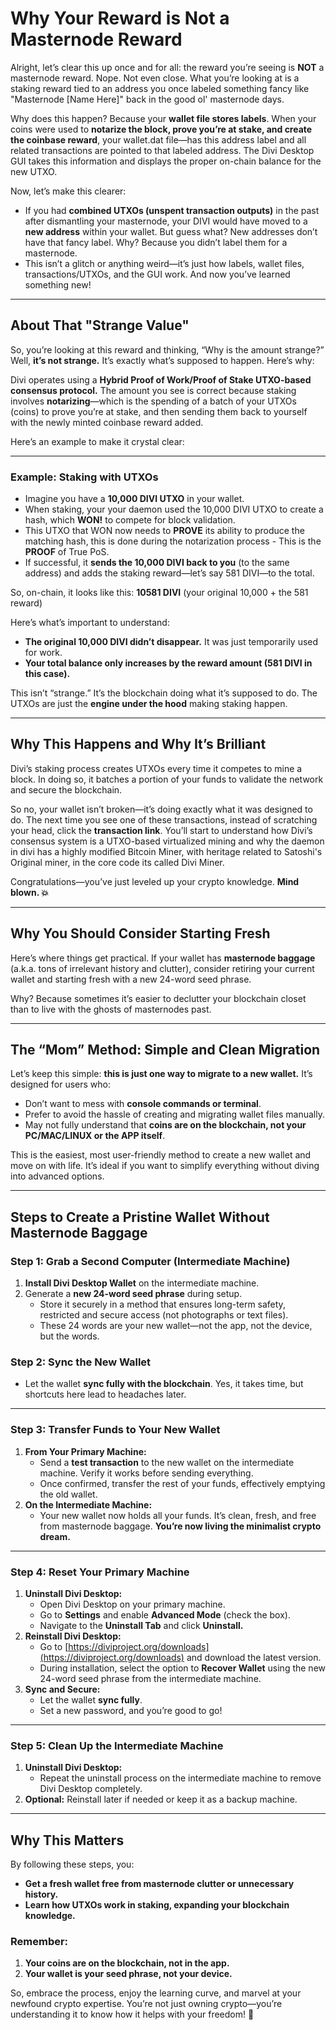# Why Your Reward is Not a Masternode Reward

Alright, let’s clear this up once and for all: the reward you’re seeing is **NOT** a masternode reward. Nope. Not even close. What you’re looking at is a staking reward tied to an address you once labeled something fancy like "Masternode [Name Here]" back in the good ol' masternode days.

Why does this happen? Because your **wallet file stores labels**. When your coins were used to **notarize the block, prove you’re at stake, and create the coinbase reward**, your wallet.dat file—has this address label and all related transactions are pointed to that labeled address. The Divi Desktop GUI takes this information and displays the proper on-chain balance for the new UTXO.

Now, let’s make this clearer:
- If you had **combined UTXOs (unspent transaction outputs)** in the past after dismantling your masternode, your DIVI would have moved to a **new address** within your wallet. But guess what? New addresses don’t have that fancy label. Why? Because you didn’t label them for a masternode.
- This isn’t a glitch or anything weird—it’s just how labels, wallet files, transactions/UTXOs, and the GUI work. And now you’ve learned something new!

---

## About That "Strange Value"

So, you’re looking at this reward and thinking, “Why is the amount strange?” Well, **it’s not strange.** It’s exactly what’s supposed to happen. Here’s why:

Divi operates using a **Hybrid Proof of Work/Proof of Stake UTXO-based consensus protocol.** The amount you see is correct because staking involves **notarizing**—which is the spending of a batch of your UTXOs (coins) to prove you’re at stake, and then sending them back to yourself with the newly minted coinbase reward added.

Here’s an example to make it crystal clear:

---

### Example: Staking with UTXOs
- Imagine you have a **10,000 DIVI UTXO** in your wallet.
- When staking, your your daemon used the 10,000 DIVI UTXO to create a hash, which **WON!** to compete for block validation.
- This UTXO that WON now needs to **PROVE** its ability to produce the matching hash, this is done during the notarization process - This is the **PROOF** of True PoS.
- If successful, it **sends the 10,000 DIVI back to you** (to the same address) and adds the staking reward—let’s say 581 DIVI—to the total.

So, on-chain, it looks like this:
**10581 DIVI** (your original 10,000 + the 581 reward)

Here’s what’s important to understand:
- **The original 10,000 DIVI didn’t disappear.** It was just temporarily used for work.
- **Your total balance only increases by the reward amount (581 DIVI in this case).**

This isn’t “strange.” It’s the blockchain doing what it’s supposed to do. The UTXOs are just the **engine under the hood** making staking happen.

---

## Why This Happens and Why It’s Brilliant

Divi’s staking process creates UTXOs every time it competes to mine a block. In doing so, it batches a portion of your funds to validate the network and secure the blockchain.

So no, your wallet isn’t broken—it’s doing exactly what it was designed to do. The next time you see one of these transactions, instead of scratching your head, click the **transaction link**. You’ll start to understand how Divi’s consensus system is a UTXO-based virtualized mining and why the daemon in divi has a highly modified Bitcoin Miner, with heritage related to Satoshi's Original miner, in the core code its called Divi Miner.

Congratulations—you’ve just leveled up your crypto knowledge. **Mind blown. 💥**

---

## Why You Should Consider Starting Fresh

Here’s where things get practical. If your wallet has **masternode baggage** (a.k.a. tons of irrelevant history and clutter), consider retiring your current wallet and starting fresh with a new 24-word seed phrase.

Why? Because sometimes it’s easier to declutter your blockchain closet than to live with the ghosts of masternodes past.

---

## The “Mom” Method: Simple and Clean Migration

Let’s keep this simple: **this is just one way to migrate to a new wallet.** It’s designed for users who:
- Don’t want to mess with **console commands or terminal**.
- Prefer to avoid the hassle of creating and migrating wallet files manually.
- May not fully understand that **coins are on the blockchain, not your PC/MAC/LINUX or the APP itself**.

This is the easiest, most user-friendly method to create a new wallet and move on with life. It’s ideal if you want to simplify everything without diving into advanced options.

---

## Steps to Create a Pristine Wallet Without Masternode Baggage

### Step 1: Grab a Second Computer (Intermediate Machine)
1. **Install Divi Desktop Wallet** on the intermediate machine.
2. Generate a **new 24-word seed phrase** during setup.
   - Store it securely in a method that ensures long-term safety, restricted and secure access (not photographs or text files).
   - These 24 words are your new wallet—not the app, not the device, but the words.

### Step 2: Sync the New Wallet
- Let the wallet **sync fully with the blockchain**. Yes, it takes time, but shortcuts here lead to headaches later.

---

### Step 3: Transfer Funds to Your New Wallet
1. **From Your Primary Machine:**
   - Send a **test transaction** to the new wallet on the intermediate machine. Verify it works before sending everything.
   - Once confirmed, transfer the rest of your funds, effectively emptying the old wallet.
2. **On the Intermediate Machine:**
   - Your new wallet now holds all your funds. It’s clean, fresh, and free from masternode baggage. **You’re now living the minimalist crypto dream.**

---

### Step 4: Reset Your Primary Machine
1. **Uninstall Divi Desktop:**
   - Open Divi Desktop on your primary machine.
   - Go to **Settings** and enable **Advanced Mode** (check the box).
   - Navigate to the **Uninstall Tab** and click **Uninstall.**
2. **Reinstall Divi Desktop:**
   - Go to [https://diviproject.org/downloads](https://diviproject.org/downloads) and download the latest version.
   - During installation, select the option to **Recover Wallet** using the new 24-word seed phrase from the intermediate machine.
3. **Sync and Secure:**
   - Let the wallet **sync fully**.
   - Set a new password, and you’re good to go!

---

### Step 5: Clean Up the Intermediate Machine
1. **Uninstall Divi Desktop:**
   - Repeat the uninstall process on the intermediate machine to remove Divi Desktop completely.
2. **Optional:** Reinstall later if needed or keep it as a backup machine.

---

## Why This Matters

By following these steps, you:
- **Get a fresh wallet free from masternode clutter or unnecessary history.**
- **Learn how UTXOs work in staking, expanding your blockchain knowledge.**

### Remember:
1. **Your coins are on the blockchain, not in the app.**
2. **Your wallet is your seed phrase, not your device.**

So, embrace the process, enjoy the learning curve, and marvel at your newfound crypto expertise. You’re not just owning crypto—you’re understanding it to know how it helps with your freedom! 🚀
